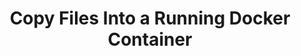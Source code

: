 ---
categories:
- docker
- devops
external_url: https://dev.to/fullstack_to/copy-files-into-a-running-docker-container-4o6n
shared: true
slug: copy-files-into-a-running-docker
time: 2019-07-11 06:10:03
title: Copy Files Into a Running Docker Container
toread: true
---